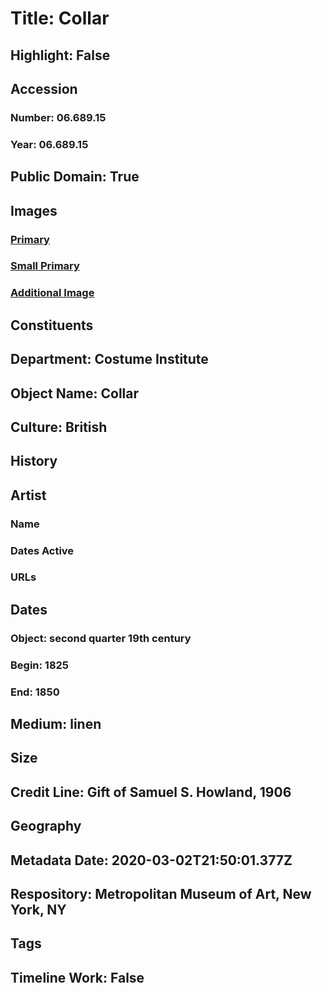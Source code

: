 # Title: Collar
## Highlight: False
## Accession
### Number: 06.689.15
### Year: 06.689.15
## Public Domain: True
## Images
### [Primary](https://images.metmuseum.org/CRDImages/ci/original/06.689.15.jpg)
### [Small Primary](https://images.metmuseum.org/CRDImages/ci/web-large/06.689.15.jpg)
### [Additional Image](https://images.metmuseum.org/CRDImages/ci/original/677.jpg)
## Constituents
## Department: Costume Institute
## Object Name: Collar
## Culture: British
## History
## Artist
### Name
### Dates Active
### URLs
## Dates
### Object: second quarter 19th century
### Begin: 1825
### End: 1850
## Medium: linen
## Size
## Credit Line: Gift of Samuel S. Howland, 1906
## Geography
## Metadata Date: 2020-03-02T21:50:01.377Z
## Respository: Metropolitan Museum of Art, New York, NY
## Tags
## Timeline Work: False